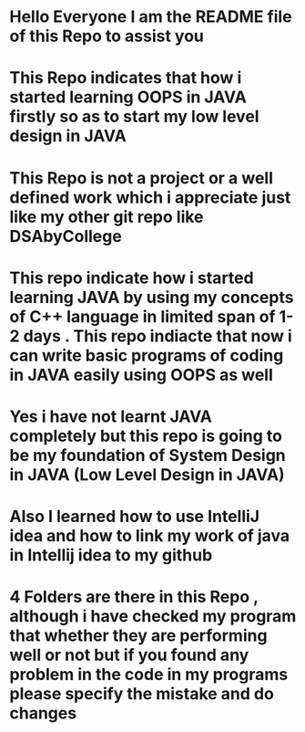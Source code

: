 # Hello Everyone I am the README file of this Repo to assist you
# This Repo indicates that how i started learning OOPS in JAVA firstly so as to start my low level design in JAVA
# This Repo is not a project or a well defined work which i appreciate just like my other git repo like DSAbyCollege  
# This repo indicate how i started learning JAVA by using my concepts of C++ language in limited span of 1-2 days . This repo indiacte that now i can write basic programs of coding in JAVA easily using OOPS as well
# Yes i have not learnt JAVA completely but this repo is going to be my foundation of System Design in JAVA (Low Level Design in JAVA)
# Also I learned how to use IntelliJ idea and how to link my work of java in Intellij idea to my github
# 4 Folders are there in this Repo , although i have checked my program that whether they are performing well or not but if you found any problem in the code in my programs please specify the mistake and do changes